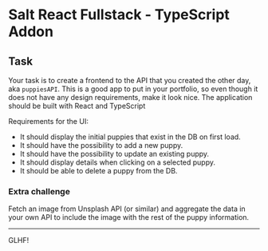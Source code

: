 # Salt React Fullstack - TypeScript Addon

## Task
Your task is to create a frontend to the API that you created the other day, aka `puppiesAPI`.
This is a good app to put in your portfolio, so even though it does not have any design requirements, make it look nice. The application should be built with React and TypeScript

Requirements for the UI:
- It should display the initial puppies that exist in the DB on first load.
- It should have the possibility to add a new puppy.
- It should have the possibility to update an existing puppy.
- It should display details when clicking on a selected puppy.
- It should be able to delete a puppy from the DB.

### Extra challenge
Fetch an image from Unsplash API (or similar) and aggregate the data in your own API to include the image with the rest of the puppy information.

---

GLHF!
